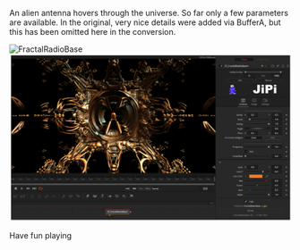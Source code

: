 

<!-- +++ DO NOT REMOVE THIS COMMENT +++ DO NOT ADD OR EDIT ANY TEXT BEFORE THIS LINE +++ IT WOULD BE A REALLY BAD IDEA +++ -->

An alien antenna hovers through the universe. So far only a few parameters are available.
In the original, very nice details were added via BufferA, but this has been omitted here in the conversion.

![FractalRadioBase](https://user-images.githubusercontent.com/78935215/111519940-e2afab00-8757-11eb-883a-e8578422e648.gif)
[![FractalRadioBase](FractalRadioBase_screenshot.png)](FractalRadioBase.fuse)

Have fun playing

<!-- +++ DO NOT REMOVE THIS COMMENT +++ DO NOT EDIT ANY TEXT THAT COMES AFTER THIS LINE +++ TRUST ME: JUST DON'T DO IT +++ -->

